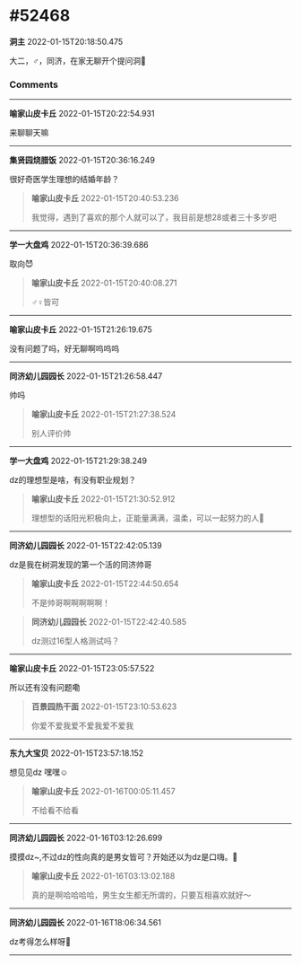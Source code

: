 # #52468

**洞主** 2022-01-15T20:18:50.475

大二，♂，同济，在家无聊开个提问洞🥢

### Comments

---

**喻家山皮卡丘** 2022-01-15T20:22:54.931

来聊聊天嘛

---

**集贤园烧腊饭** 2022-01-15T20:36:16.249

很好奇医学生理想的结婚年龄？

> **喻家山皮卡丘** 2022-01-15T20:40:53.236
> 
> 我觉得，遇到了喜欢的那个人就可以了，我目前是想28或者三十多岁吧


---

**学一大盘鸡** 2022-01-15T20:36:39.686

取向😈

> **喻家山皮卡丘** 2022-01-15T20:40:08.271
> 
> ♂♀皆可


---

**喻家山皮卡丘** 2022-01-15T21:26:19.675

没有问题了吗，好无聊啊呜呜呜

---

**同济幼儿园园长** 2022-01-15T21:26:58.447

帅吗

> **喻家山皮卡丘** 2022-01-15T21:27:38.524
> 
> 别人评价帅


---

**学一大盘鸡** 2022-01-15T21:29:38.249

dz的理想型是啥，有没有职业规划？

> **喻家山皮卡丘** 2022-01-15T21:30:52.912
> 
> 理想型的话阳光积极向上，正能量满满，温柔，可以一起努力的人😬


---

**同济幼儿园园长** 2022-01-15T22:42:05.139

dz是我在树洞发现的第一个活的同济帅哥

> **喻家山皮卡丘** 2022-01-15T22:44:50.654
> 
> 不是帅哥啊啊啊啊啊！


> **同济幼儿园园长** 2022-01-15T22:42:40.585
> 
> dz测过16型人格测试吗？


---

**喻家山皮卡丘** 2022-01-15T23:05:57.522

所以还有没有问题嘞

> **百景园热干面** 2022-01-15T23:10:53.623
> 
> 你爱不爱我爱不爱我爱不爱我


---

**东九大宝贝** 2022-01-15T23:57:18.152

想见见dz   嘿嘿☺️

> **喻家山皮卡丘** 2022-01-16T00:05:11.457
> 
> 不给看不给看


---

**同济幼儿园园长** 2022-01-16T03:12:26.699

摸摸dz~,不过dz的性向真的是男女皆可？开始还以为dz是口嗨。🐶

> **喻家山皮卡丘** 2022-01-16T03:13:02.188
> 
> 真的是啊哈哈哈哈，男生女生都无所谓的，只要互相喜欢就好～


---

**同济幼儿园园长** 2022-01-16T18:06:34.561

dz考得怎么样呀🐶

---


